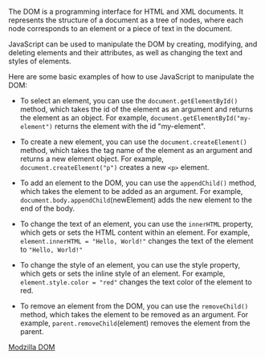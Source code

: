 The DOM is a programming interface for HTML and XML documents. It represents the structure of a document as a tree of nodes, where each node corresponds to an element or a piece of text in the document.

JavaScript can be used to manipulate the DOM by creating, modifying, and deleting elements and their attributes, as well as changing the text and styles of elements.

Here are some basic examples of how to use JavaScript to manipulate the DOM:

- To select an element, you can use the `document.getElementById()` method, which takes the id of the element as an argument and returns the element as an object. For example, `document.getElementById("my-element")` returns the element with the id "my-element".

- To create a new element, you can use the `document.createElement()` method, which takes the tag name of the element as an argument and returns a new element object. For example, `document.createElement("p")` creates a new `<p>` element.

- To add an element to the DOM, you can use the `appendChild()` method, which takes the element to be added as an argument. For example, `document.body.appendChild`(newElement) adds the new element to the end of the body.

- To change the text of an element, you can use the `innerHTML` property, which gets or sets the HTML content within an element. For example, `element.innerHTML = "Hello, World!"` changes the text of the element to `"Hello, World!"`

- To change the style of an element, you can use the style property, which gets or sets the inline style of an element. For example, `element.style.color = "red"` changes the text color of the element to red.

- To remove an element from the DOM, you can use the `removeChild()` method, which takes the element to be removed as an argument. For example, `parent.removeChild`(element) removes the element from the parent.

[Modzilla DOM](https://developer.mozilla.org/en-US/docs/Web/API/Document_Object_Model/Introduction)
